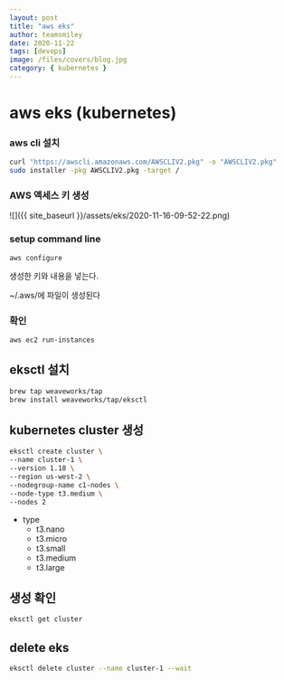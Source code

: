 ```yaml
---
layout: post
title: "aws eks"
author: teamsmiley
date: 2020-11-22
tags: [devops]
image: /files/covers/blog.jpg
category: { kubernetes }
---
```


# aws eks (kubernetes)

### aws cli 설치

```bash
curl "https://awscli.amazonaws.com/AWSCLIV2.pkg" -o "AWSCLIV2.pkg"
sudo installer -pkg AWSCLIV2.pkg -target /
```

### AWS 액세스 키 생성

![]({{ site_baseurl }}/assets/eks/2020-11-16-09-52-22.png)

### setup command line

```
aws configure
```

생성한 키와 내용을 넣는다.

~/.aws/에 파일이 생성된다

### 확인

```
aws ec2 run-instances
```

## eksctl 설치

```bash
brew tap weaveworks/tap
brew install weaveworks/tap/eksctl
```

## kubernetes cluster 생성

```bash
eksctl create cluster \
--name cluster-1 \
--version 1.18 \
--region us-west-2 \
--nodegroup-name c1-nodes \
--node-type t3.medium \
--nodes 2
```

- type
  - t3.nano
  - t3.micro
  - t3.small
  - t3.medium
  - t3.large

## 생성 확인

```bash
eksctl get cluster
```

## delete eks

```bash
eksctl delete cluster --name cluster-1 --wait
```
